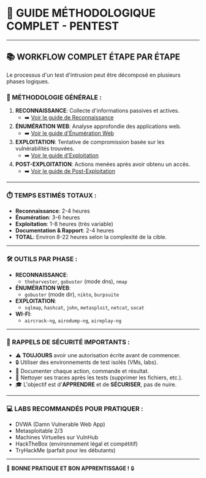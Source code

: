 # 🎯 GUIDE MÉTHODOLOGIQUE COMPLET - PENTEST

---

## 📚 WORKFLOW COMPLET ÉTAPE PAR ÉTAPE

Le processus d'un test d'intrusion peut être décomposé en plusieurs phases logiques.

### 🔄 MÉTHODOLOGIE GÉNÉRALE :
1.  **RECONNAISSANCE**: Collecte d'informations passives et actives.
    - ➡️ [Voir le guide de Reconnaissance](./guide_reconnaissance.md)
2.  **ÉNUMÉRATION WEB**: Analyse approfondie des applications web.
    - ➡️ [Voir le guide d'Énumération Web](./guide_enumeration_web.md)
3.  **EXPLOITATION**: Tentative de compromission basée sur les vulnérabilités trouvées.
    - ➡️ [Voir le guide d'Exploitation](./guide_exploitation.md)
4.  **POST-EXPLOITATION**: Actions menées après avoir obtenu un accès.
    - ➡️ [Voir le guide de Post-Exploitation](./guide_post_exploitation.md)

---

### ⏱️ TEMPS ESTIMÉS TOTAUX :
- **Reconnaissance**: 2-4 heures
- **Énumération**: 3-6 heures
- **Exploitation**: 1-8 heures (très variable)
- **Documentation & Rapport**: 2-4 heures
- **TOTAL**: Environ 8-22 heures selon la complexité de la cible.

---

### 🛠️ OUTILS PAR PHASE :
- **RECONNAISSANCE**:
  - `theharvester`, `gobuster` (mode dns), `nmap`
- **ÉNUMÉRATION WEB**:
  - `gobuster` (mode dir), `nikto`, `burpsuite`
- **EXPLOITATION**:
  - `sqlmap`, `hashcat`, `john`, `metasploit`, `netcat`, `socat`
- **WI-FI**:
  - `aircrack-ng`, `airodump-ng`, `aireplay-ng`

---

### 🚨 RAPPELS DE SÉCURITÉ IMPORTANTS :
- ⚠️ **TOUJOURS** avoir une autorisation écrite avant de commencer.
- 🔒 Utiliser des environnements de test isolés (VMs, labs).
- 📝 Documenter chaque action, commande et résultat.
- 🧹 Nettoyer ses traces après les tests (supprimer les fichiers, etc.).
- 🎓 L'objectif est d'**APPRENDRE** et de **SÉCURISER**, pas de nuire.

---

### 💻 LABS RECOMMANDÉS POUR PRATIQUER :
- DVWA (Damn Vulnerable Web App)
- Metasploitable 2/3
- Machines Virtuelles sur VulnHub
- HackTheBox (environnement légal et compétitif)
- TryHackMe (parfait pour les débutants)

---

🎉 **BONNE PRATIQUE ET BON APPRENTISSAGE !** 🔒
